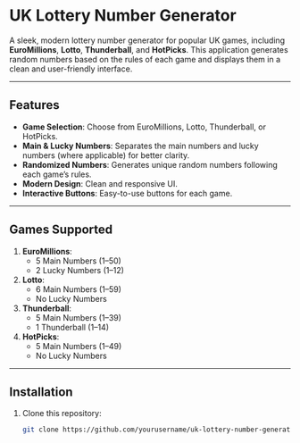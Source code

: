 # UK Lottery Number Generator

A sleek, modern lottery number generator for popular UK games, including **EuroMillions**, **Lotto**, **Thunderball**, and **HotPicks**. This application generates random numbers based on the rules of each game and displays them in a clean and user-friendly interface.

---

## Features

- **Game Selection**: Choose from EuroMillions, Lotto, Thunderball, or HotPicks.
- **Main & Lucky Numbers**: Separates the main numbers and lucky numbers (where applicable) for better clarity.
- **Randomized Numbers**: Generates unique random numbers following each game’s rules.
- **Modern Design**: Clean and responsive UI.
- **Interactive Buttons**: Easy-to-use buttons for each game.

---

## Games Supported

1. **EuroMillions**:
   - 5 Main Numbers (1–50)
   - 2 Lucky Numbers (1–12)
2. **Lotto**:
   - 6 Main Numbers (1–59)
   - No Lucky Numbers
3. **Thunderball**:
   - 5 Main Numbers (1–39)
   - 1 Thunderball (1–14)
4. **HotPicks**:
   - 5 Main Numbers (1–49)
   - No Lucky Numbers

---

## Installation

1. Clone this repository:
   ```bash
   git clone https://github.com/yourusername/uk-lottery-number-generator.git
   ```
